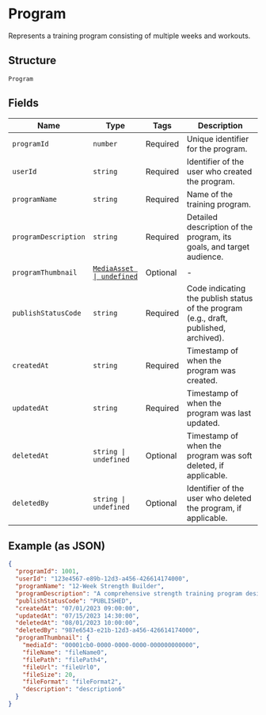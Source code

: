 
# Program

Represents a training program consisting of multiple weeks and workouts.

## Structure

`Program`

## Fields

| Name | Type | Tags | Description |
|  --- | --- | --- | --- |
| `programId` | `number` | Required | Unique identifier for the program. |
| `userId` | `string` | Required | Identifier of the user who created the program. |
| `programName` | `string` | Required | Name of the training program. |
| `programDescription` | `string` | Required | Detailed description of the program, its goals, and target audience. |
| `programThumbnail` | [`MediaAsset \| undefined`](../../doc/models/media-asset.md) | Optional | - |
| `publishStatusCode` | `string` | Required | Code indicating the publish status of the program (e.g., draft, published, archived). |
| `createdAt` | `string` | Required | Timestamp of when the program was created. |
| `updatedAt` | `string` | Required | Timestamp of when the program was last updated. |
| `deletedAt` | `string \| undefined` | Optional | Timestamp of when the program was soft deleted, if applicable. |
| `deletedBy` | `string \| undefined` | Optional | Identifier of the user who deleted the program, if applicable. |

## Example (as JSON)

```json
{
  "programId": 1001,
  "userId": "123e4567-e89b-12d3-a456-426614174000",
  "programName": "12-Week Strength Builder",
  "programDescription": "A comprehensive strength training program designed for intermediate lifters looking to increase their overall strength in major compound lifts.",
  "publishStatusCode": "PUBLISHED",
  "createdAt": "07/01/2023 09:00:00",
  "updatedAt": "07/15/2023 14:30:00",
  "deletedAt": "08/01/2023 10:00:00",
  "deletedBy": "987e6543-e21b-12d3-a456-426614174000",
  "programThumbnail": {
    "mediaId": "00001cb0-0000-0000-0000-000000000000",
    "fileName": "fileName0",
    "filePath": "filePath4",
    "fileUrl": "fileUrl0",
    "fileSize": 20,
    "fileFormat": "fileFormat2",
    "description": "description6"
  }
}
```

